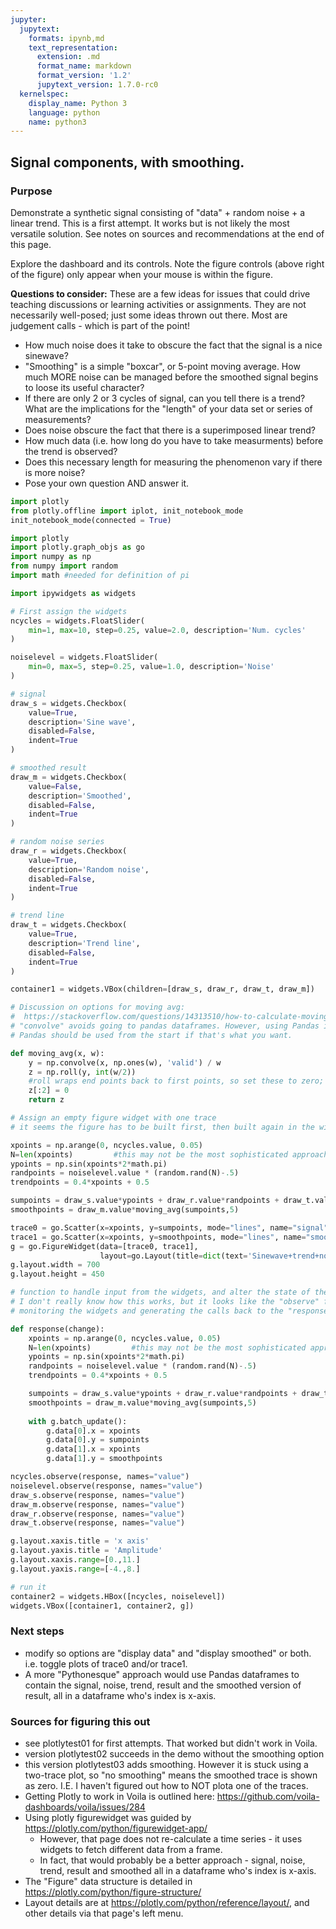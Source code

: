 ```yaml
---
jupyter:
  jupytext:
    formats: ipynb,md
    text_representation:
      extension: .md
      format_name: markdown
      format_version: '1.2'
      jupytext_version: 1.7.0-rc0
  kernelspec:
    display_name: Python 3
    language: python
    name: python3
---
```


## Signal components, with smoothing.


### Purpose
Demonstrate a synthetic signal consisting of "data" + random noise + a linear trend. This is a first attempt. It works but is not likely the most versatile solution. See notes on sources and recommendations at the end of this page. 

Explore the dashboard and its controls. Note the figure controls (above right of the figure) only appear when your mouse is within the figure. 

**Questions to consider:**
These are a few ideas for issues that could drive teaching discussions or learning activities or assignments. They are not necessarily well-posed; just some ideas thrown out there. Most are judgement calls - which is part of the point!
* How much noise does it take to obscure the fact that the signal is a nice sinewave?
* "Smoothing" is a simple "boxcar", or 5-point moving average. How much MORE noise can be managed before the smoothed signal begins to loose its useful character?
* If there are only 2 or 3 cycles of signal, can you tell there is a trend? What are the implications for the "length" of your data set or series of measurements? 
* Does noise obscure the fact that there is a superimposed linear trend? 
* How much data (i.e. how long do you have to take measurments) before the trend is observed? 
* Does this necessary length for measuring the phenomenon vary if there is more noise? 
* Pose your own question AND answer it.  

```python
import plotly
from plotly.offline import iplot, init_notebook_mode
init_notebook_mode(connected = True)

import plotly
import plotly.graph_objs as go
import numpy as np
from numpy import random
import math #needed for definition of pi

import ipywidgets as widgets
```

```python
# First assign the widgets
ncycles = widgets.FloatSlider(
    min=1, max=10, step=0.25, value=2.0, description='Num. cycles'
)

noiselevel = widgets.FloatSlider(
    min=0, max=5, step=0.25, value=1.0, description='Noise'
)

# signal
draw_s = widgets.Checkbox(
    value=True,
    description='Sine wave',
    disabled=False,
    indent=True
)

# smoothed result
draw_m = widgets.Checkbox(
    value=False,
    description='Smoothed',
    disabled=False,
    indent=True
)

# random noise series
draw_r = widgets.Checkbox(
    value=True,
    description='Random noise',
    disabled=False,
    indent=True
)

# trend line
draw_t = widgets.Checkbox(
    value=True,
    description='Trend line',
    disabled=False,
    indent=True
) 

container1 = widgets.VBox(children=[draw_s, draw_r, draw_t, draw_m]) 
```

```python
# Discussion on options for moving avg: 
#  https://stackoverflow.com/questions/14313510/how-to-calculate-moving-average-using-numpy
# "convolve" avoids going to pandas dataframes. However, using Pandas is probably better, but 
# Pandas should be used from the start if that's what you want. 

def moving_avg(x, w):
    y = np.convolve(x, np.ones(w), 'valid') / w
    z = np.roll(y, int(w/2))
    #roll wraps end points back to first points, so set these to zero; a cludge, but works for now.
    z[:2] = 0
    return z
```

```python
# Assign an empty figure widget with one trace
# it seems the figure has to be built first, then built again in the widget handling code. 

xpoints = np.arange(0, ncycles.value, 0.05)
N=len(xpoints)         #this may not be the most sophisticated approach 
ypoints = np.sin(xpoints*2*math.pi)
randpoints = noiselevel.value * (random.rand(N)-.5)
trendpoints = 0.4*xpoints + 0.5

sumpoints = draw_s.value*ypoints + draw_r.value*randpoints + draw_t.value*trendpoints
smoothpoints = draw_m.value*moving_avg(sumpoints,5)

trace0 = go.Scatter(x=xpoints, y=sumpoints, mode="lines", name="signal")
trace1 = go.Scatter(x=xpoints, y=smoothpoints, mode="lines", name="smoothed")
g = go.FigureWidget(data=[trace0, trace1], 
                    layout=go.Layout(title=dict(text='Sinewave+trend+noise & 5-point moving average')))
g.layout.width = 700
g.layout.height = 450
```

```python
# function to handle input from the widgets, and alter the state of the graph
# I don't really know how this works, but it looks like the "observe" functions are 
# monitoring the widgets and generating the calls back to the "response" function.

def response(change):   
    xpoints = np.arange(0, ncycles.value, 0.05)
    N=len(xpoints)         #this may not be the most sophisticated approach 
    ypoints = np.sin(xpoints*2*math.pi)
    randpoints = noiselevel.value * (random.rand(N)-.5)
    trendpoints = 0.4*xpoints + 0.5

    sumpoints = draw_s.value*ypoints + draw_r.value*randpoints + draw_t.value*trendpoints
    smoothpoints = draw_m.value*moving_avg(sumpoints,5)
    
    with g.batch_update():
        g.data[0].x = xpoints
        g.data[0].y = sumpoints
        g.data[1].x = xpoints
        g.data[1].y = smoothpoints

ncycles.observe(response, names="value")
noiselevel.observe(response, names="value")
draw_s.observe(response, names="value")
draw_m.observe(response, names="value")
draw_r.observe(response, names="value")
draw_t.observe(response, names="value")

g.layout.xaxis.title = 'x axis'
g.layout.yaxis.title = 'Amplitude'
g.layout.xaxis.range=[0.,11.]
g.layout.yaxis.range=[-4.,8.]
```

```python
# run it
container2 = widgets.HBox([ncycles, noiselevel])
widgets.VBox([container1, container2, g])
```

### Next steps
* modify so options are "display data" and "display smoothed" or both. i.e. toggle plots of trace0 and/or trace1. 
* A more "Pythonesque" approach would use Pandas dataframes to contain the signal, noise, trend, result and the smoothed version of result, all in a dataframe who's index is x-axis. 

### Sources for figuring this out
* see plotlytest01 for first attempts. That worked but didn't work in Voila.
* version plotlytest02 succeeds in the demo without the smoothing option
* this version plotlytest03 adds smoothing. However it is stuck using a two-trace plot, so "no smoothing" means the smoothed trace is shown as zero. I.E. I haven't figured out how to NOT plota one of the traces. 
* Getting Plotly to work in Voila is outlined here: https://github.com/voila-dashboards/voila/issues/284
* Using plotly figurewidget was guided by https://plotly.com/python/figurewidget-app/
  * However, that page does not re-calculate a time series - it uses widgets to fetch different data from a frame.
  * In fact, that would probably be a better approach - signal, noise, trend, result and smoothed all in a dataframe who's index is x-axis.
* The "Figure" data structure is detailed in https://plotly.com/python/figure-structure/
* Layout details are at https://plotly.com/python/reference/layout/, and other details via that page's left menu.

```python

```
